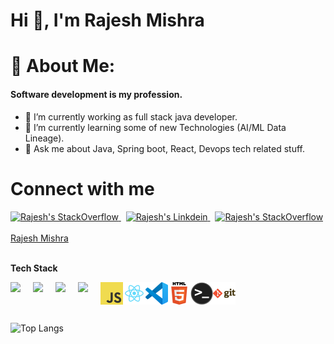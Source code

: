 # Hi 👋, I'm Rajesh Mishra

# 💫 About Me: 
#### Software development is my profession.

- 🔭 I’m currently working as full stack java developer.
- 🌱 I’m currently learning some of new Technologies (AI/ML Data Lineage).
- 💬 Ask me about Java, Spring boot, React, Devops tech related stuff.

# Connect with me
<a href="https://dev.to/rajesh1761" rel="nofollow">
  <img alt="Rajesh's StackOverflow" width="22px" src="https://d2fltix0v2e0sb.cloudfront.net/dev-badge.svg" data-canonical-src="https://d2fltix0v2e0sb.cloudfront.net/dev-badge.svg" style="max-width:100%;">
</a> &nbsp;
<a href="https://www.linkedin.com/in/rajesh-mishra/" rel="nofollow">
  <img alt="Rajesh's Linkdein" width="22px" src="https://cdn.jsdelivr.net/npm/simple-icons@v3/icons/linkedin.svg" data-canonical-src="https://cdn.jsdelivr.net/npm/simple-icons@v3/icons/linkedin.svg" style="max-width:100%;">
</a> &nbsp;
<a href="https://stackoverflow.com/story/rajesh1761" rel="nofollow">
  <img alt="Rajesh's StackOverflow" width="22px" src="https://cdn.jsdelivr.net/npm/simple-icons@v3/icons/stackoverflow.svg" data-canonical-src="https://cdn.jsdelivr.net/npm/simple-icons@v3/icons/stackoverflow.svg" style="max-width:100%;">
</a> &nbsp;

<div class="badge-base LI-profile-badge" data-locale="en_US" data-size="medium" data-theme="light" data-type="VERTICAL" data-vanity="rajesh-mishra" data-version="v1"><a class="badge-base__link LI-simple-link" href="https://in.linkedin.com/in/rajesh-mishra?trk=profile-badge">Rajesh Mishra</a></div>

<br/>

<b>Tech Stack</b>

  <img align="left" width="36px" src="https://cdn.jsdelivr.net/npm/simple-icons@3.13.0/icons/java.svg" data-canonical-src="https://cdn.jsdelivr.net/npm/simple-icons@3.13.0/icons/java.svg" style="max-width:100%;"/>
    <img align="left" width="36px" src="https://cdn.jsdelivr.net/npm/simple-icons@3.13.0/icons/kubernetes.svg" data-canonical-src="https://cdn.jsdelivr.net/npm/simple-icons@3.13.0/icons/kubernetes.svg" style="max-width:100%;"/>
     <img align="left" width="36px" src="https://cdn.jsdelivr.net/npm/simple-icons@3.13.0/icons/spring.svg" data-canonical-src="https://cdn.jsdelivr.net/npm/simple-icons@3.13.0/icons/spring.svg" style="max-width:100%;"/>
          <img align="left" width="36px" src="https://cdn.jsdelivr.net/npm/simple-icons@3.13.0/icons/intellijidea.svg" data-canonical-src="https://cdn.jsdelivr.net/npm/simple-icons@3.13.0/icons/intellijidea.svg" style="max-width:100%;"/>
  
<img align="left" width="36px" src="https://raw.githubusercontent.com/github/explore/80688e429a7d4ef2fca1e82350fe8e3517d3494d/topics/javascript/javascript.png" />
<img align="left" width="36px" src="https://raw.githubusercontent.com/github/explore/80688e429a7d4ef2fca1e82350fe8e3517d3494d/topics/react/react.png" />

<img align="left" alt="Visual Studio Code" width="36px" src="https://raw.githubusercontent.com/github/explore/80688e429a7d4ef2fca1e82350fe8e3517d3494d/topics/visual-studio-code/visual-studio-code.png" />
<img align="left" width="36px" src="https://raw.githubusercontent.com/github/explore/80688e429a7d4ef2fca1e82350fe8e3517d3494d/topics/html/html.png" />
<img align="left" width="36px" src="https://raw.githubusercontent.com/github/explore/80688e429a7d4ef2fca1e82350fe8e3517d3494d/topics/terminal/terminal.png" />
<img align="left" width="36px" src="https://raw.githubusercontent.com/github/explore/80688e429a7d4ef2fca1e82350fe8e3517d3494d/topics/git/git.png" />


<br>
<br/>
<br>


![Top Langs](https://github-readme-stats.vercel.app/api/top-langs/?username=rajesh1761&layout=compact)

